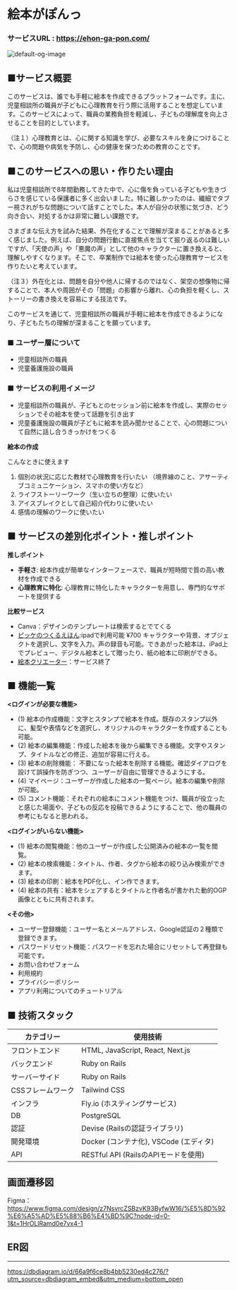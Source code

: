 # 絵本がぽんっ
### サービスURL : https://ehon-ga-pon.com/
![default-og-image](https://github.com/user-attachments/assets/8fd7d800-e429-4ea9-a42a-e58ff8c87688)

## **■サービス概要**

このサービスは、誰でも手軽に絵本を作成できるプラットフォームです。主に、児童相談所の職員が子どもに心理教育を行う際に活用することを想定しています。このサービスによって、職員の業務負担を軽減し、子どもの理解度を向上させることを目的としています。

（注１）心理教育とは、心に関する知識を学び、必要なスキルを身につけることで、心の問題や病気を予防し、心の健康を保つための教育のことです。

## **■このサービスへの思い・作りたい理由**

私は児童相談所で8年間勤務してきた中で、心に傷を負っている子どもや生きづらさを感じている保護者に多く出会いました。特に難しかったのは、繊細でタブー視されがちな問題について話すことでした。本人が自分の状態に気づき、どう向き合い、対処するかは非常に難しい課題です。

さまざまな伝え方を試みた結果、外在化することで理解が深まることがあると多く感じました。例えば、自分の問題行動に直接焦点を当てて振り返るのは難しいですが、「天使の声」や「悪魔の声」として他のキャラクターに置き換えると、理解しやすくなります。そこで、卒業制作では絵本を使った心理教育サービスを作りたいと考えています。

（注３）外在化とは、問題を自分や他人に帰するのではなく、架空の想像物に帰することで、本人や周囲がその「問題」の影響から離れ、心の負担を軽くし、ストーリーの書き換えを容易にする技法です。

このサービスを通じて、児童相談所の職員が手軽に絵本を作成できるようになり、子どもたちの理解が深まることを願っています。

### ■ ユーザー層について

- 児童相談所の職員
- 児童養護施設の職員

### ■ サービスの利用イメージ

- 児童相談所の職員が、子どもとのセッション前に絵本を作成し、実際のセッションでその絵本を使って話題を引き出す
- 児童養護施設の職員が子どもに絵本を読み聞かせることで、心の問題について自然に話し合うきっかけをつくる

**絵本の作成**

こんなときに使えます

1. 個別の状況に応じた教材で心理教育を行いたい
 （境界線のこと、アサーティブコミュニケーション、スマホの使い方など）
2. ライフストーリーワーク（生い立ちの整理）に使いたい
3. アイスブレイクとして自己紹介代わりに使いたい
4. 感情の理解のワークに使いたい

## ■ サービスの差別化ポイント・推しポイント

**推しポイント**

- **手軽さ**: 絵本作成が簡単なインターフェースで、職員が短時間で質の高い教材を作成できる
- **心理教育に特化**: 心理教育に特化したキャラクターを用意し、専門的なサポートを提供する

**比較サービス**
- Canva：デザインのテンプレートは検索するとでてくる
- [ピッケのつくるえほん](https://www.pekay.jp/pkla/ipad):ipadで利用可能 ¥700
キャラクターや背景、オブジェクトを選択し、文字を入力。声の録音も可能。できあがった絵本は、iPad上でプレビュー、デジタル絵本として贈ったり、紙の絵本に印刷ができる。
- [絵本クリエーター](https://www.zaizen.jp/news/2022/0701_1.php)：サービス終了

## ■ 機能一覧
**<ログインが必要な機能>**
- (1) 絵本の作成機能：文字とスタンプで絵本を作成。既存のスタンプ以外に、髪型や表情などを選択し、オリジナルのキャラクターを作成することも可能。
- (2) 絵本の編集機能：作成した絵本を後から編集できる機能。文字やスタンプ、タイトルなどの修正、追加が容易に行える。
- (3) 絵本の削除機能： 不要になった絵本を削除する機能。確認ダイアログを設けて誤操作を防ぎつつ、ユーザーが自由に管理できるようにする。
- (4) マイページ：ユーザーが作成した絵本の一覧ページ。絵本の編集や削除が可能。
- (5) コメント機能：それぞれの絵本にコメント機能をつけ、職員が役立ったと感じた場面や、子どもの反応を投稿できるようにすることで、他の職員の参考にもなると思われる。

**<ログインがいらない機能>**
- (1) 絵本の閲覧機能：他のユーザーが作成した公開済みの絵本の一覧を閲覧。
- (2) 絵本の検索機能：タイトル、作者、タグから絵本の絞り込み検索ができます。
- (3) 絵本の印刷：絵本をPDF化し、イン作できます。
- (4) 絵本の共有：絵本をシェアするとタイトルと作者名が書かれた動的OGP画像とともに共有されます。

**<その他>**
- ユーザー登録機能：ユーザー名とメールアドレス、Google認証の２種類で登録できます。
- パスワードリセット機能：パスワードを忘れた場合にリセットして再登録も可能です。
- お問い合わせフォーム
- 利用規約
- プライバシーポリシー
- アプリ利用についてのチュートリアル

## ■ 技術スタック

| カテゴリー | 使用技術 |
| --- | --- |
| フロントエンド | HTML, JavaScript, React, Next.js|
| バックエンド | Ruby on Rails |
| サーバーサイド | Ruby on Rails |
| CSSフレームワーク | Tailwind CSS |
| インフラ | Fly.io (ホスティングサービス) |
| DB | PostgreSQL |
| 認証 | Devise (Railsの認証ライブラリ) |
| 開発環境 | Docker (コンテナ化), VSCode (エディタ) |
| API | RESTful API (RailsのAPIモードを使用) |

## 画面遷移図
Figma：https://www.figma.com/design/z7NsvrcZSBzvK93ByfwW16/%E5%8D%92%E6%A5%AD%E5%88%B6%E4%BD%9C?node-id=0-1&t=1HrOLlRamd0e7vx4-1
## ER図
---
https://dbdiagram.io/d/66a9f6ce8b4bb5230ed4c276/?utm_source=dbdiagram_embed&utm_medium=bottom_open
